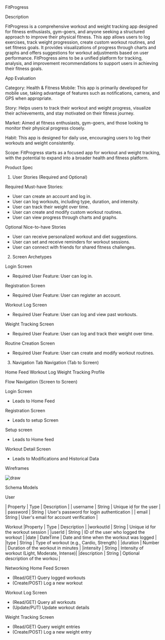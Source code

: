 FitProgress

Description

FitProgress is a comprehensive workout and weight tracking app designed for fitness enthusiasts, gym-goers, and anyone seeking a structured approach to improve their physical fitness. This app allows users to log exercises, track weight progression, create custom workout routines, and set fitness goals. It provides visualizations of progress through charts and graphs and offers suggestions for workout adjustments based on user performance. FitProgress aims to be a unified platform for tracking, analysis, and improvement recommendations to support users in achieving their fitness goals.

App Evaluation

Category: Health & Fitness
Mobile: This app is primarily developed for mobile use, taking advantage of features such as notifications, camera, and GPS when appropriate.

Story: Helps users to track their workout and weight progress, visualize their achievements, and stay motivated on their fitness journey.

Market: Aimed at fitness enthusiasts, gym-goers, and those looking to monitor their physical progress closely.

Habit: This app is designed for daily use, encouraging users to log their workouts and weight consistently.

Scope: FitProgress starts as a focused app for workout and weight tracking, with the potential to expand into a broader health and fitness platform.

Product Spec

1. User Stories (Required and Optional)


Required Must-have Stories:

- User can create an account and log in.
- User can log workouts, including type, duration, and intensity.
- User can track their weight over time.
- User can create and modify custom workout routines.
- User can view progress through charts and graphs.

Optional Nice-to-have Stories
- User can receive personalized workout and diet suggestions.
- User can set and receive reminders for workout sessions.
- User can connect with friends for shared fitness challenges.


2. Screen Archetypes


Login Screen
- Required User Feature: User can log in.


Registration Screen
- Required User Feature: User can register an account.


Workout Log Screen
- Required User Feature: User can log and view past workouts.


Weight Tracking Screen
- Required User Feature: User can log and track their weight over time.


Routine Creation Screen
- Required User Feature: User can create and modify workout routines.


3. Navigation
Tab Navigation (Tab to Screen)

Home Feed
Workout Log
Weight Tracking
Profile

Flow Navigation (Screen to Screen)

Login Screen
- Leads to Home Feed

Registration Screen
- Leads to setup Screen

Setup screen
- Leads to Home feed

Workout Detail Screen
- Leads to Modifications and Historical Data

Wireframes

![draw](https://hackmd.io/_uploads/rJhVO2jAa.png)




Schema
Models

User

| Property | Type     | Description                              |
| username | String   | Unique id for the user                   |
| password | String   | User's password for login authentication |
| email    | String   | User's email for account verification    |

Workout
|Property	 |  Type	 |    Description                                 |
|workoutId	 |  String	 | Unique id for the workout session              |
|userId	     |  String	 | ID of the user who logged the workout          |
|date	     |  DateTime |	  Date and time when the workout was logged   |
|type	     |  String	 | Type of workout (e.g., Cardio, Strength)       |
|duration	 |  Number	 | Duration of the workout in minutes             |
|intensity	 |  String	 | Intensity of workout (Light, Moderate, Intense)|
|description |  String	 | Optional description of the workou             |

Networking
Home Feed Screen
- (Read/GET) Query logged workouts
- (Create/POST) Log a new workout

Workout Log Screen
- (Read/GET) Query all workouts
- (Update/PUT) Update workout details

Weight Tracking Screen
- (Read/GET) Query weight entries
- (Create/POST) Log a new weight entry